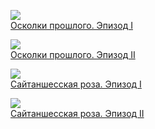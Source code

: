 ![](/books/magician_book/Анна%20Александровна%20Кувайкова/Осколки%20прошлого.%20Эпизод%20I.jpg)  
[Осколки прошлого. Эпизод I](/books/magician_book/Анна%20Александровна%20Кувайкова/Осколки%20прошлого.%20Эпизод%20I)

![](/books/magician_book/Анна%20Александровна%20Кувайкова/Осколки%20прошлого.%20Эпизод%20II.jpg)  
[Осколки прошлого. Эпизод II](/books/magician_book/Анна%20Александровна%20Кувайкова/Осколки%20прошлого.%20Эпизод%20II)

![](/books/magician_book/Анна%20Александровна%20Кувайкова/Сайтаншесская%20роза.%20Эпизод%20I.jpg)  
[Сайтаншесская роза. Эпизод I](/books/magician_book/Анна%20Александровна%20Кувайкова/Сайтаншесская%20роза.%20Эпизод%20I)

![](/books/magician_book/Анна%20Александровна%20Кувайкова/Сайтаншесская%20роза.%20Эпизод%20II.jpg)  
[Сайтаншесская роза. Эпизод II](/books/magician_book/Анна%20Александровна%20Кувайкова/Сайтаншесская%20роза.%20Эпизод%20II)

